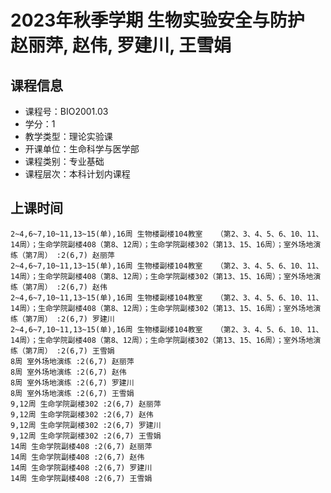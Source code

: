 # 2023年秋季学期 生物实验安全与防护 赵丽萍, 赵伟, 罗建川, 王雪娟






## 课程信息

- 课程号：BIO2001.03
- 学分：1
- 教学类型：理论实验课
- 开课单位：生命科学与医学部
- 课程类别：专业基础
- 课程层次：本科计划内课程

## 上课时间

```
2~4,6~7,10~11,13~15(单),16周 生物楼副楼104教室	（第2、3、4、5、6、10、11、14周）；生命学院副楼408（第8、12周）；生命学院副楼302（第13、15、16周）；室外场地演练（第7周） :2(6,7) 赵丽萍
2~4,6~7,10~11,13~15(单),16周 生物楼副楼104教室	（第2、3、4、5、6、10、11、14周）；生命学院副楼408（第8、12周）；生命学院副楼302（第13、15、16周）；室外场地演练（第7周） :2(6,7) 赵伟
2~4,6~7,10~11,13~15(单),16周 生物楼副楼104教室	（第2、3、4、5、6、10、11、14周）；生命学院副楼408（第8、12周）；生命学院副楼302（第13、15、16周）；室外场地演练（第7周） :2(6,7) 罗建川
2~4,6~7,10~11,13~15(单),16周 生物楼副楼104教室	（第2、3、4、5、6、10、11、14周）；生命学院副楼408（第8、12周）；生命学院副楼302（第13、15、16周）；室外场地演练（第7周） :2(6,7) 王雪娟
8周 室外场地演练 :2(6,7) 赵丽萍
8周 室外场地演练 :2(6,7) 赵伟
8周 室外场地演练 :2(6,7) 罗建川
8周 室外场地演练 :2(6,7) 王雪娟
9,12周 生命学院副楼302 :2(6,7) 赵丽萍
9,12周 生命学院副楼302 :2(6,7) 赵伟
9,12周 生命学院副楼302 :2(6,7) 罗建川
9,12周 生命学院副楼302 :2(6,7) 王雪娟
14周 生命学院副楼408 :2(6,7) 赵丽萍
14周 生命学院副楼408 :2(6,7) 赵伟
14周 生命学院副楼408 :2(6,7) 罗建川
14周 生命学院副楼408 :2(6,7) 王雪娟
```

